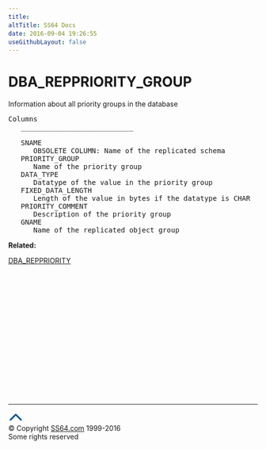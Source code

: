 ```yaml
---
title:
altTitle: SS64 Docs
date: 2016-09-04 19:26:55
useGithubLayout: false
---
```

<!-- #BeginLibraryItem "/Library/head_orad.lbi" --><!-- #EndLibraryItem --><h1>DBA_REPPRIORITY_GROUP </h1><p> Information about all priority groups in the database </p> 
 
<pre>Columns
   ___________________________
 
   SNAME
      OBSOLETE COLUMN: Name of the replicated schema
   PRIORITY_GROUP
      Name of the priority group
   DATA_TYPE
      Datatype of the value in the priority group
   FIXED_DATA_LENGTH
      Length of the value in bytes if the datatype is CHAR
   PRIORITY_COMMENT
      Description of the priority group
   GNAME
      Name of the replicated object group</pre>
<p><b>Related:</b></p>
<p><a href="DBA_REPPRIORITY.html">DBA_REPPRIORITY</a></p><!-- #BeginLibraryItem "/Library/foot_orad.lbi" --><p>
<!-- oracle-footer -->
<ins class="adsbygoogle" style="display:inline-block;width:300px;height:250px" data-ad-client="ca-pub-6140977852749469" data-ad-slot="4275490898"></ins>
<script>
(adsbygoogle = window.adsbygoogle || []).push({});
</script></p>
<hr>
<div id="bl" class="footer"><a href="DBA_REPPRIORITY_GROUP.html#"><img src="../images/top.png" width="30" height="22" alt="Back to the Top"></a></div>
<div id="br" class="footer, tagline">© Copyright <a href="http://ss64.com/">SS64.com</a> 1999-2016<br>
Some rights reserved</div>
<!-- #EndLibraryItem -->

